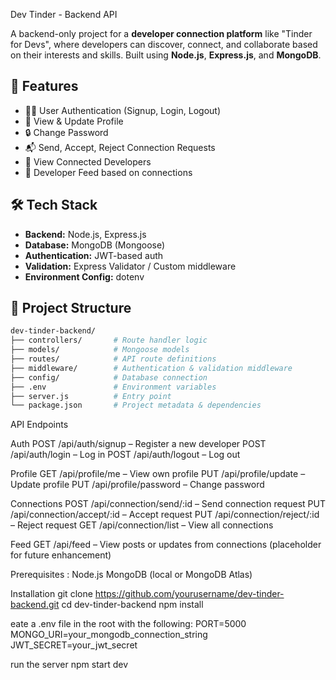 Dev Tinder - Backend API

A backend-only project for a **developer connection platform** like "Tinder for Devs", where developers can discover, connect, and collaborate based on their interests and skills. Built using **Node.js**, **Express.js**, and **MongoDB**.

## 🚀 Features

- 👨‍💻 User Authentication (Signup, Login, Logout)
- 📝 View & Update Profile
- 🔒 Change Password
- 📬 Send, Accept, Reject Connection Requests
- 🤝 View Connected Developers
- 📰 Developer Feed based on connections

## 🛠️ Tech Stack

- **Backend:** Node.js, Express.js
- **Database:** MongoDB (Mongoose)
- **Authentication:** JWT-based auth
- **Validation:** Express Validator / Custom middleware
- **Environment Config:** dotenv

## 📁 Project Structure

```bash
dev-tinder-backend/
├── controllers/       # Route handler logic
├── models/            # Mongoose models
├── routes/            # API route definitions
├── middleware/        # Authentication & validation middleware
├── config/            # Database connection
├── .env               # Environment variables
├── server.js          # Entry point
└── package.json       # Project metadata & dependencies

```
API Endpoints

Auth
POST /api/auth/signup – Register a new developer
POST /api/auth/login – Log in
POST /api/auth/logout – Log out

Profile
GET /api/profile/me – View own profile
PUT /api/profile/update – Update profile
PUT /api/profile/password – Change password

Connections
POST /api/connection/send/:id – Send connection request
PUT /api/connection/accept/:id – Accept request
PUT /api/connection/reject/:id – Reject request
GET /api/connection/list – View all connections

Feed
GET /api/feed – View posts or updates from connections (placeholder for future enhancement)

Prerequisites :
     Node.js
     MongoDB (local or MongoDB Atlas)
     
Installation
    git clone https://github.com/yourusername/dev-tinder-backend.git
    cd dev-tinder-backend
    npm install

eate a .env file in the root with the following:
  PORT=5000
  MONGO_URI=your_mongodb_connection_string
  JWT_SECRET=your_jwt_secret

run the server
  npm start dev

